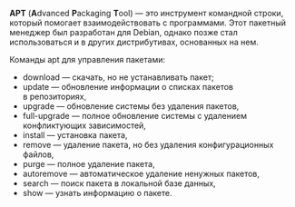 **APT** (**A**dvanced **P**ackaging **T**ool) ― это инструмент командной строки, который помогает взаимодействовать с программами. Этот пакетный менеджер был разработан для Debian, однако позже стал использоваться и в других дистрибутивах, основанных на нем.

Команды apt для управления пакетами:

- download ― скачать, но не устанавливать пакет;
- update ― обновление информации о списках пакетов в репозиториях,
- upgrade ― обновление системы без удаления пакетов,
- full-upgrade ― полное обновление системы с удалением конфликтующих зависимостей,
- install ― установка пакета,
- remove ― удаление пакета, но без удаления конфигурационных файлов,
- purge ― полное удаление пакета,
- autoremove ― автоматическое удаление ненужных пакетов,
- search ― поиск пакета в локальной базе данных,
- show ― узнать информацию о пакете.

